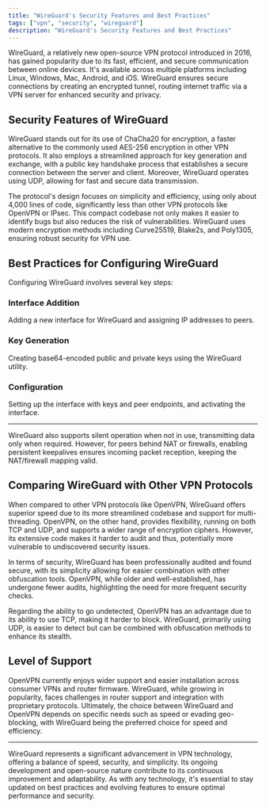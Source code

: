 ```yaml
---
title: "WireGuard's Security Features and Best Practices"
tags: ["vpn", "security", "wireguard"]
description: "WireGuard's Security Features and Best Practices"
---
```


WireGuard, a relatively new open-source VPN protocol introduced in 2016, has gained popularity due to its fast, efficient, and secure communication between online devices.
It's available across multiple platforms including Linux, Windows, Mac, Android, and iOS.
WireGuard ensures secure connections by creating an encrypted tunnel, routing internet traffic via a VPN server for enhanced security and privacy.

## Security Features of WireGuard

WireGuard stands out for its use of ChaCha20 for encryption, a faster alternative to the commonly used AES-256 encryption in other VPN protocols.
It also employs a streamlined approach for key generation and exchange, with a public key handshake process that establishes a secure connection between the server and client.
Moreover, WireGuard operates using UDP, allowing for fast and secure data transmission.

The protocol's design focuses on simplicity and efficiency, using only about 4,000 lines of code, significantly less than other VPN protocols like OpenVPN or IPsec.
This compact codebase not only makes it easier to identify bugs but also reduces the risk of vulnerabilities.
WireGuard uses modern encryption methods including Curve25519, Blake2s, and Poly1305, ensuring robust security for VPN use.

## Best Practices for Configuring WireGuard

Configuring WireGuard involves several key steps:

### Interface Addition

Adding a new interface for WireGuard and assigning IP addresses to peers.

### Key Generation

Creating base64-encoded public and private keys using the WireGuard utility.

### Configuration

Setting up the interface with keys and peer endpoints, and activating the interface.

---

WireGuard also supports silent operation when not in use, transmitting data only when required.
However, for peers behind NAT or firewalls, enabling persistent keepalives ensures incoming packet reception, keeping the NAT/firewall mapping valid.

## Comparing WireGuard with Other VPN Protocols

When compared to other VPN protocols like OpenVPN, WireGuard offers superior speed due to its more streamlined codebase and support for multi-threading.
OpenVPN, on the other hand, provides flexibility, running on both TCP and UDP, and supports a wider range of encryption ciphers.
However, its extensive code makes it harder to audit and thus, potentially more vulnerable to undiscovered security issues.

In terms of security, WireGuard has been professionally audited and found secure, with its simplicity allowing for easier combination with other obfuscation tools.
OpenVPN, while older and well-established, has undergone fewer audits, highlighting the need for more frequent security checks.

Regarding the ability to go undetected, OpenVPN has an advantage due to its ability to use TCP, making it harder to block.
WireGuard, primarily using UDP, is easier to detect but can be combined with obfuscation methods to enhance its stealth.

## Level of Support

OpenVPN currently enjoys wider support and easier installation across consumer VPNs and router firmware.
WireGuard, while growing in popularity, faces challenges in router support and integration with proprietary protocols.
Ultimately, the choice between WireGuard and OpenVPN depends on specific needs such as speed or evading geo-blocking, with WireGuard being the preferred choice for speed and efficiency.

---

WireGuard represents a significant advancement in VPN technology, offering a balance of speed, security, and simplicity.
Its ongoing development and open-source nature contribute to its continuous improvement and adaptability.
As with any technology, it's essential to stay updated on best practices and evolving features to ensure optimal performance and security.
